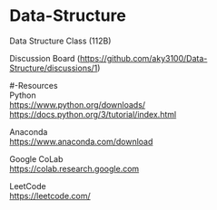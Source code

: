 # Data-Structure
Data Structure Class (112B)

Discussion Board (https://github.com/aky3100/Data-Structure/discussions/1)  

#-Resources  
Python  
https://www.python.org/downloads/  
https://docs.python.org/3/tutorial/index.html  

Anaconda  
https://www.anaconda.com/download

Google CoLab  
https://colab.research.google.com

LeetCode  
https://leetcode.com/


